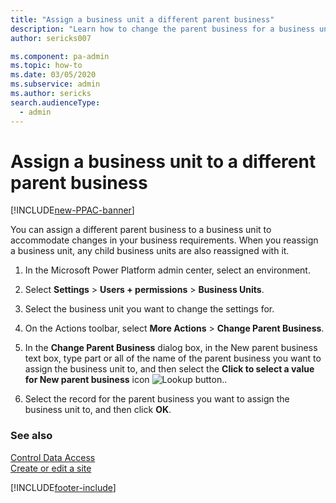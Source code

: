 ```yaml
---
title: "Assign a business unit a different parent business"
description: "Learn how to change the parent business for a business unit and its child business units."
author: sericks007

ms.component: pa-admin
ms.topic: how-to
ms.date: 03/05/2020
ms.subservice: admin
ms.author: sericks
search.audienceType: 
  - admin
---
```

# Assign a business unit to a different parent business

[!INCLUDE[new-PPAC-banner](~/includes/new-PPAC-banner.md)]

You can assign a different parent business to a business unit to accommodate changes in your business requirements. When you reassign a business unit, any child business units are also reassigned with it.  
  
1. In the Microsoft Power Platform admin center, select an environment. 

2. Select **Settings** > **Users + permissions** > **Business Units**.  
  
3. Select the business unit you want to change the settings for.  
  
4. On the Actions toolbar, select **More Actions** > **Change Parent Business**.  
  
5. In the **Change Parent Business** dialog box, in the New parent business text box, type part or all of the name of the parent business you want to assign the business unit to, and then select the **Click to select a value for New parent business** icon  ![Lookup button.](media/lookup-4.png "Lookup button").
  
6. Select the record for the parent business you want to assign the business unit to, and then click **OK**.  
  
### See also  
 [Control Data Access](../admin/security-roles-privileges.md)   
 [Create or edit a site](../admin/create-edit-site.md)


[!INCLUDE[footer-include](../includes/footer-banner.md)]
